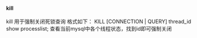 #### kill
kill 用于强制关闭死锁查询
格式如下：
KILL [CONNECTION | QUERY] thread_id
show processlist; 查看当前mysql中各个线程状态，找到id即可强制关闭

####